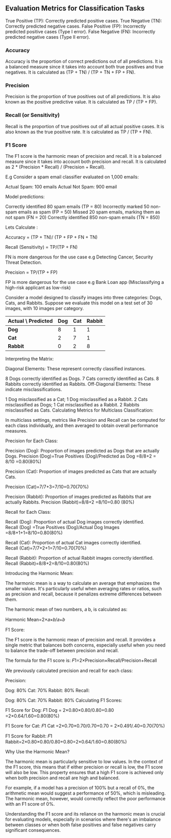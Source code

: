 ## Evaluation Metrics for Classification Tasks

True Positive (TP): Correctly predicted positive cases.
True Negative (TN): Correctly predicted negative cases.
False Positive (FP): Incorrectly predicted positive cases (Type I error).
False Negative (FN): Incorrectly predicted negative cases (Type II error).

### Accuracy

Accuracy is the proportion of correct predictions out of all predictions. It is a balanced measure since it takes into account both true positives and true negatives. It is calculated as (TP + TN) / (TP + TN + FP + FN).

### Precision

Precision is the proportion of true positives out of all predictions. It is also known as the positive predictive value. It is calculated as TP / (TP + FP).

### Recall (or Sensitivity)

Recall is the proportion of true positives out of all actual positive cases. It is also known as the true positive rate. It is calculated as TP / (TP + FN).

### F1 Score

The F1 score is the harmonic mean of precision and recall. It is a balanced measure since it takes into account both precision and recall. It is calculated as 2 * (Precision * Recall) / (Precision + Recall).




E.g Consider a spam email classifier evaluated on 1,000 emails:

Actual Spam: 100 emails
Actual Not Spam: 900 email

Model predictions:

Correctly identified 80 spam emails (TP = 80)
Incorrectly marked 50 non-spam emails as spam (FP = 50)
Missed 20 spam emails, marking them as not spam (FN = 20)
Correctly identified 850 non-spam emails (TN = 850)


Lets Calculate :

Accuracy  = (TP + TN)/ (TP + FP + FN + TN)


Recall (Sensitivity) = TP/(TP + FN)

FN is more dangerous for the use case e.g Detecting Cancer, Security Threat Detection.
​

Precision = TP/(TP + FP)

FP is more dangerous for the use case e.g Bank Loan app (Misclassifying a high-risk applicant as low-risk) 



Consider a model designed to classify images into three categories: Dogs, Cats, and Rabbits. Suppose we evaluate this model on a test set of 30 images, with 10 images per category.


| Actual \ Predicted | Dog | Cat | Rabbit |
|--------------------|-----|-----|--------|
| **Dog**            |  8  |  1  |   1    |
| **Cat**            |  2  |  7  |   1    |
| **Rabbit**         |  0  |  2  |   8    |


Interpreting the Matrix:

Diagonal Elements: These represent correctly classified instances.

8 Dogs correctly identified as Dogs.
7 Cats correctly identified as Cats.
8 Rabbits correctly identified as Rabbits.
Off-Diagonal Elements: These indicate misclassifications.

1 Dog misclassified as a Cat; 1 Dog misclassified as a Rabbit.
2 Cats misclassified as Dogs; 1 Cat misclassified as a Rabbit.
2 Rabbits misclassified as Cats.
Calculating Metrics for Multiclass Classification:

In multiclass settings, metrics like Precision and Recall can be computed for each class individually, and then averaged to obtain overall performance measures.

Precision for Each Class:

Precision (Dog): Proportion of images predicted as Dogs that are actually Dogs. 
Precision (Dog)=True Positives (Dog)/Predicted as Dog =8/8+2 = 8/10 =0.80(80%)

Precision (Cat): Proportion of images predicted as Cats that are actually Cats. 

Precision (Cat)=7/7+3=7/10=0.70(70%)

Precision (Rabbit): Proportion of images predicted as Rabbits that are actually Rabbits. 
Precision (Rabbit)=8/8+2 =8/10=0.80 (80%)

Recall for Each Class:

Recall (Dog): Proportion of actual Dog images correctly identified. 
Recall (Dog) =True Positives (Dog)/Actual Dog Images =8/8+1+1=8/10=0.80(80%)

Recall (Cat): Proportion of actual Cat images correctly identified. 
Recall (Cat)=7/7+2+1=7/10=0.70(70%)

Recall (Rabbit): Proportion of actual Rabbit images correctly identified. 
Recall (Rabbit)=8/8+2=8/10=0.80(80%)


Introducing the Harmonic Mean:

The harmonic mean is a way to calculate an average that emphasizes the smaller values. It's particularly useful when averaging rates or ratios, such as precision and recall, because it penalizes extreme differences between them.

The harmonic mean of two numbers, 
𝑎 b, is calculated as:

Harmonic Mean=2×𝑎×𝑏/𝑎+𝑏
​ 

F1 Score:

The F1 score is the harmonic mean of precision and recall. It provides a single metric that balances both concerns, especially useful when you need to balance the trade-off between precision and recall.

The formula for the F1 score is:
𝐹1=2×Precision×Recall/Precision+Recall

We previously calculated precision and recall for each class:

Precision:

Dog: 80%
Cat: 70%
Rabbit: 80%
Recall:

Dog: 80%
Cat: 70%
Rabbit: 80%
Calculating F1 Scores:

F1 Score for Dog: 
𝐹1 Dog = 2×0.80×0.80/0.80+0.80 =2×0.64/1.60=0.80(80%)

F1 Score for Cat: 
𝐹1 Cat =2×0.70×0.70/0.70+0.70 = 2×0.491/.40=0.70(70%)

F1 Score for Rabbit: 
𝐹1 Rabbit=2×0.80×0.80/0.80+0.80=2×0.64/1.60=0.80(80%)

Why Use the Harmonic Mean?

The harmonic mean is particularly sensitive to low values. In the context of the F1 score, this means that if either precision or recall is low, the F1 score will also be low. This property ensures that a high F1 score is achieved only when both precision and recall are high and balanced.

For example, if a model has a precision of 100% but a recall of 0%, the arithmetic mean would suggest a performance of 50%, which is misleading. The harmonic mean, however, would correctly reflect the poor performance with an F1 score of 0%.

Understanding the F1 score and its reliance on the harmonic mean is crucial for evaluating models, especially in scenarios where there's an imbalance between classes or when both false positives and false negatives carry significant consequences.
